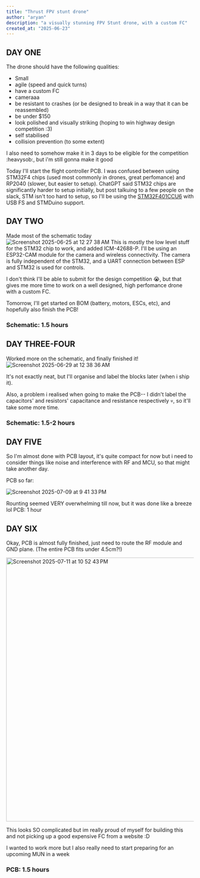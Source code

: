 ```yaml
---
title: "Thrust FPV stunt drone"
author: "aryan"
description: "a visually stunning FPV Stunt drone, with a custom FC"
created_at: "2025-06-23"
---
```


## DAY ONE

The drone should have the following qualities:
 - Small
 - agile (speed and quick turns)
 - have a custom FC
 - cameraaa
 - be resistant to crashes (or be designed to break in a way that it can be reassembled)
 - be under $150
 - look polished and visually striking (hoping to win highway design competition :3)
 - self stabilised
 - collision prevention (to some extent)

I also need to somehow make it in 3 days to be eligible for the competition :heavysob:, but i'm still gonna make it good

Today I'll start the flight controller PCB. I was confused between using STM32F4 chips (used most commonly in drones, great perfomance) and RP2040 (slower, but easier to setup). ChatGPT said STM32 chips are significantly harder to setup initially, but post talkuing to a few people on the slack, STM isn't too hard to setup, so I'll be using the [STM32F401CCU6](https://robu.in/product/stm32f401ccu6-stmicroelectronics-stm32f401ccu6-arm-mcu-dynamic-efficiency-line-stm32-family-stm32f4-series-microcontrollers-arm-cortex-m4/) with USB FS and STMDuino support.

## DAY TWO
Made most of the schematic today
![Screenshot 2025-06-25 at 12 27 38 AM](https://github.com/user-attachments/assets/d93b4d7b-1e77-4170-934d-28e79e8750b9)
This is mostly the low level stuff for the STM32 chip to work, and added ICM-42688-P. I'll be using an ESP32-CAM module for the camera and wireless connectivity. The camera is fully independent of the STM32, and a UART connection between ESP and STM32 is used for controls.

I don't think I'll be able to submit for the design competition :sob:, but that gives me more time to work on a well designed, high perfomance drone with a custom FC.

Tomorrow, I'll get started on BOM (battery, motors, ESCs, etc), and hopefully also finish the PCB!
### Schematic: 1.5 hours

## DAY THREE-FOUR
Worked more on the schematic, and finally finished it!
![Screenshot 2025-06-29 at 12 38 36 AM](https://github.com/user-attachments/assets/afa290a7-e2d9-4549-9d14-ea244fa5a3ea)

It's not exactly neat, but I'll organise and label the blocks later (when i ship it).

Also, a problem i realised when going to make the PCB-- I didn't label the capacitors' and resistors' capacitance and resistance respectively :skull:, so it'll take some more time.
### Schematic: 1.5-2 hours

## DAY FIVE
So I'm almost done with PCB layout, it's quite compact for now but i need to consider things like noise and interference with RF and MCU, so that might take another day.

PCB so far:

![Screenshot 2025-07-09 at 9 41 33 PM](https://github.com/user-attachments/assets/e9d87e57-b28d-496c-a916-e4e8defed4df)

Rounting seemed VERY overwhelming till now, but it was done like a breeze lol
PCB: 1 hour

## DAY SIX
Okay, PCB is almost fully finished, just need to route the RF module and GND plane. (The entire PCB fits under 4.5cm?!)

<img width="1103" height="709" alt="Screenshot 2025-07-11 at 10 52 43 PM" src="https://github.com/user-attachments/assets/e5aaeeb7-2747-4b82-9d32-484916a58f40" />

This looks SO complicated but im really proud of myself for building this and not picking up a good expensive FC from a website :D

I wanted to work more but I also really need to start preparing for an upcoming MUN in a week

### PCB: 1.5 hours


